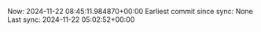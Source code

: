 Now: 2024-11-22 08:45:11.984870+00:00 Earliest commit since sync: None Last sync: 2024-11-22 05:02:52+00:00
